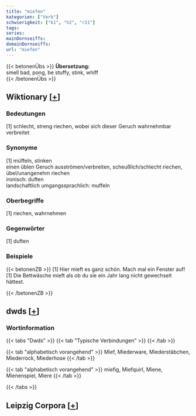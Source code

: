 ```yaml
---
title: "miefen"
kategorien: ["Verb"]
schwierigkeit: ["k1", "h2", "r21"]
tags:
series:
mainDornseiffs:
domainDornseiffs:
url: "miefen"
---
```


{{< betonenÜbs >}}
**Übersetzung:**  
smell bad, pong, be stuffy, stink, whiff  
{{< /betonenÜbs >}}

## Wiktionary [[+](https://de.wiktionary.org/wiki/miefen)]

### Bedeutungen
[1] schlecht, streng riechen, wobei sich dieser Geruch wahrnehmbar verbreitet  

### Synonyme
[1] müffeln, stinken  
einen üblen Geruch ausströmen/verbreiten, scheußlich/schlecht riechen, übel/unangenehm riechen  
ironisch: duften  
landschaftlich umgangssprachlich: muffeln  

### Oberbegriffe
[1] riechen, wahrnehmen  

### Gegenwörter
[1] duften  

### Beispiele
{{< betonenZB >}}
[1] Hier mieft es ganz schön. Mach mal ein Fenster auf!  
[1] Die Bettwäsche mieft als ob du sie ein Jahr lang nicht gewechselt hättest.  

{{< /betonenZB >}}


## dwds [[+](https://www.dwds.de/wb/miefen)]

### Wortinformation
{{< tabs "Dwds" >}}
{{< tab "Typische Verbindungen" >}}
{{< /tab >}}

{{< tab "alphabetisch vorangehend" >}}
Mief, Miederware, Miederstäbchen, Miederrock, Miederhose
{{< /tab >}}

{{< tab "alphabetisch vorangehend" >}}
miefig, Miefquirl, Miene, Mienenspiel, Miere
{{< /tab >}}

{{< /tabs >}}

## Leipzig Corpora [[+](https://corpora.uni-leipzig.de/en/res?word=miefen&corpusId=deu_newscrawl-public_2018)]

